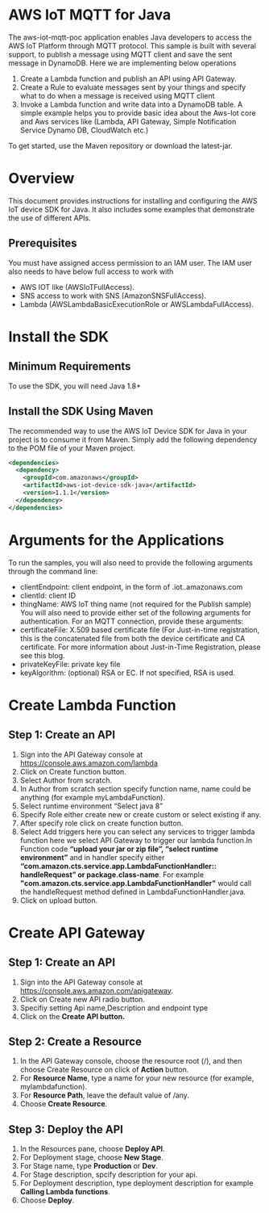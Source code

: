 # AWS IoT MQTT for Java
The aws-iot-mqtt-poc application enables Java developers to access the AWS IoT Platform through MQTT protocol. This sample is built with several support, to publish a message using MQTT client and save the sent message in DynamoDB.
Here we are implementing below operations 
1.	Create a Lambda function and publish an API using API Gateway.
2.	Create a Rule to evaluate messages sent by your things and specify what to do when a message is received using MQTT client
3.	Invoke a Lambda function and write data into a DynamoDB table. 
A simple example helps you to provide basic idea about the Aws-Iot core and Aws services like (Lambda, API Gateway, Simple Notification Service Dynamo DB, CloudWatch etc.)

To get started, use the Maven repository or download the latest-jar.

# Overview
This document provides instructions for installing and configuring the AWS IoT device SDK for Java. It also includes some examples that demonstrate the use of different APIs.

## Prerequisites
You must have assigned access permission to an IAM user. The IAM user also needs to have below full access to work with
* AWS IOT like (AWSIoTFullAccess).
* SNS access to work with SNS (AmazonSNSFullAccess).
* Lambda (AWSLambdaBasicExecutionRole or AWSLambdaFullAccess).

# Install the SDK
## Minimum Requirements
To use the SDK, you will need Java 1.8+
##  Install the SDK Using Maven
The recommended way to use the AWS IoT Device SDK for Java in your project is to consume it from Maven. Simply add the following dependency to the POM file of your Maven project.
``` xml
<dependencies>
  <dependency>
    <groupId>com.amazonaws</groupId>
    <artifactId>aws-iot-device-sdk-java</artifactId>
    <version>1.1.1</version>
  </dependency>
</dependencies>
```
# Arguments for the Applications
To run the samples, you will also need to provide the following arguments through the command line:
* clientEndpoint: client endpoint, in the form of <prefix>.iot.<region>.amazonaws.com
* clientId: client ID
* thingName: AWS IoT thing name (not required for the Publish sample)
You will also need to provide either set of the following arguments for authentication. For an MQTT connection, provide these arguments:
* certificateFile: X.509 based certificate file (For Just-in-time registration, this is the concatenated file from both the device certificate and CA certificate. For more information about Just-in-Time Registration, please see this blog.
* privateKeyFile: private key file
* keyAlgorithm: (optional) RSA or EC. If not specified, RSA is used.
  
# Create Lambda Function

##  Step 1: Create an API

1.	Sign into the API Gateway console at https://console.aws.amazon.com/lambda
2.	Click on Create function button.
3.	Select Author from scratch.
4.	In Author from scratch section specify function name, name could be anything (for example myLambdaFunction).
5.	Select runtime environment “Select java 8”
6.	Specify Role either create new or create custom or select existing if any.
7.	After specify role click on create function button.
8.	Select Add triggers here you can select any services to trigger lambda function here we select API Gateway to trigger our lambda function.In Function code **“upload your jar or zip file”, “select runtime environment”** and in handler specify either **“com.amazon.cts.service.app.LambdaFunctionHandler:: handleRequest” or package.class-name**. For example
**"com.amazon.cts.service.app.LambdaFunctionHandler"** would call the handleRequest method defined in LambdaFunctionHandler.java.
9.	Click on upload button.

# Create API Gateway
##  Step 1: Create an API
1.	Sign into the API Gateway console at https://console.aws.amazon.com/apigateway.
2.	Click on Create new API radio button.
3.	Specifiy setting Api name,Description and endpoint type 
4.	Click on the **Create API button.**

##  Step 2: Create a Resource
1.	In the API Gateway console, choose the resource root (/), and then choose Create Resource on click of **Action** button.
2.	For **Resource Name**, type a name for your new resource (for example, mylambdafunction).
3.	For **Resource Path**, leave the default value of /any.
4.	Choose **Create Resource**.

##  Step 3: Deploy the API
1.	In the Resources pane, choose **Deploy API**.
2.	For Deployment stage, choose **New Stage**.
3.	For Stage name, type **Production** or **Dev**.
4.	For Stage description, spcify description for your api.
5.	For Deployment description, type deployment description for example **Calling Lambda functions**.
6.	Choose **Deploy**.


